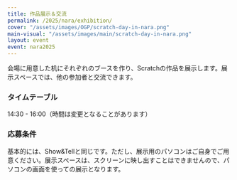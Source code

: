 ```yaml
---
title: 作品展示＆交流
permalink: /2025/nara/exhibition/
cover: "/assets/images/OGP/scratch-day-in-nara.png"
main-visual: "/assets/images/main/scratch-day-in-nara.png"
layout: event
event: nara2025
---
```


会場に用意した机にそれぞれのブースを作り、Scratchの作品を展示します。展示スペースでは、他の参加者と交流できます。

### タイムテーブル
14:30 - 16:00（時間は変更となることがあります）

### 応募条件
基本的には、Show&Tellと同じです。ただし、展示用のパソコンはご自身でご用意ください。展示スペースは、スクリーンに映し出すことはできませんので、パソコンの画面を使っての展示となります。

